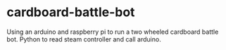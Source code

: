 # cardboard-battle-bot
Using an arduino and raspberry pi to run a two wheeled cardboard battle bot. Python to read steam controller and call arduino.
